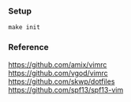 ### Setup

    make init

### Reference

https://github.com/amix/vimrc   
https://github.com/vgod/vimrc   
https://github.com/skwp/dotfiles   
https://github.com/spf13/spf13-vim   
